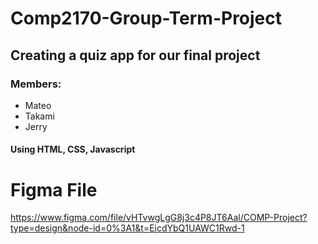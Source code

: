 # Comp2170-Group-Term-Project

## Creating a quiz app for our final project 

### Members:
- Mateo
- Takami 
- Jerry 

#### Using HTML, CSS, Javascript


# Figma File
https://www.figma.com/file/vHTvwgLgG8j3c4P8JT6Aal/COMP-Project?type=design&node-id=0%3A1&t=EicdYbQ1UAWC1Rwd-1 

